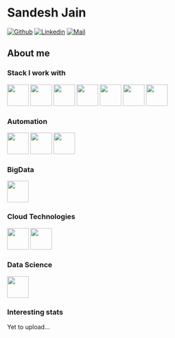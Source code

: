 # Sandesh Jain
[![Github](https://img.shields.io/github/followers/sandesh2000?label=Follow&logo=GitHub&logoColor=%23181717&style=flat-square)](https://www.github.com/sandesh2000)
[![Linkedin](https://img.shields.io/badge/-Sandesh%20Jain-blue?style=flat-square&logo=linkedin&logoColor=white&link=https://www.linkedin.com/in/sandesh-jain-8243b3170/)](https://www.linkedin.com/in/sandesh-jain-8243b3170/)
[![Mail](https://img.shields.io/badge/-sandeshjain174@gmail.com-gray?style=flat-square&logo=gmail&logoColor=red&link=)](mailto:sandeshjain174@gmail.com)



## About me 

### Stack I work with
<code><img height="50" src="https://www.vectorlogo.zone/logos/python/python-ar21.svg"></code>
<code><img height="50" src="https://www.vectorlogo.zone/logos/pocoo_flask/pocoo_flask-ar21.svg"></code>
<code><img height="50" src="https://www.vectorlogo.zone/logos/github/github-ar21.svg"></code>
<code><img height="50" src="https://www.vectorlogo.zone/logos/git-scm/git-scm-ar21.svg"></code>
<code><img height="50" src="https://www.vectorlogo.zone/logos/apache/apache-official.svg"></code>
<code><img height="50" src="https://www.vectorlogo.zone/logos/centos/centos-ar21.svg"></code>
<code><img height="50" src="https://www.vectorlogo.zone/logos/linux/linux-ar21.svg"></code>

### Automation
<code><img height="50" src="https://www.vectorlogo.zone/logos/docker/docker-ar21.svg"></code>
<code><img height="50" src="https://www.vectorlogo.zone/logos/jenkins/jenkins-ar21.svg"></code>
<code><img height="50" src="https://www.vectorlogo.zone/logos/ansible/ansible-ar21.svg"></code>

### BigData
<code><img height="50" src="https://www.vectorlogo.zone/logos/apache_hadoop/apache_hadoop-ar21.svg"></code>

### Cloud Technologies
<code><img height="50" src="https://www.vectorlogo.zone/logos/amazon_aws/amazon_aws-ar21.svg"></code>
<code><img height="50" src="https://www.vectorlogo.zone/logos/terraformio/terraformio-ar21.svg"></code>

### Data Science
<code><img height="50" src="https://www.vectorlogo.zone/logos/tensorflow/tensorflow-ar21.svg"></code>

### Interesting stats
<p> Yet to upload...</p>
